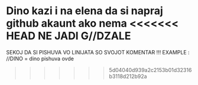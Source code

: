 Dino kazi i na elena da si napraj github akaunt ako nema
<<<<<<< HEAD
NE JADI G//DZALE
=======

SEKOJ DA SI PISHUVA VO LINIJATA SO SVOJOT KOMENTAR !!! EXAMPLE : //DINO = dino pishuva ovde
>>>>>>> 5d04040d939a2c2153b01d32316b3118d212b92a
